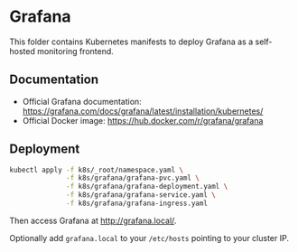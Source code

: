 # Grafana

This folder contains Kubernetes manifests to deploy Grafana as a self-hosted monitoring frontend.

## Documentation

- Official Grafana documentation: https://grafana.com/docs/grafana/latest/installation/kubernetes/
- Official Docker image: https://hub.docker.com/r/grafana/grafana

## Deployment

```sh
kubectl apply -f k8s/_root/namespace.yaml \
              -f k8s/grafana/grafana-pvc.yaml \
              -f k8s/grafana/grafana-deployment.yaml \
              -f k8s/grafana/grafana-service.yaml \
              -f k8s/grafana/grafana-ingress.yaml
```

Then access Grafana at http://grafana.local/.

Optionally add `grafana.local` to your `/etc/hosts` pointing to your cluster IP.
